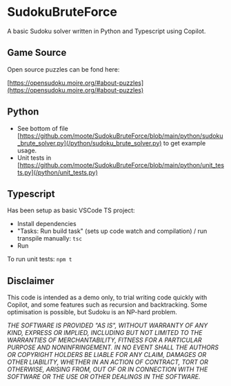 # SudokuBruteForce

A basic Sudoku solver written in Python and Typescript using Copilot.

## Game Source

Open source puzzles can be fond here:

[https://opensudoku.moire.org/#about-puzzles](https://opensudoku.moire.org/#about-puzzles)

## Python

- See bottom of file [https://github.com/moote/SudokuBruteForce/blob/main/python/sudoku_brute_solver.py](/python/sudoku_brute_solver.py) to get example usage.
- Unit tests in [https://github.com/moote/SudokuBruteForce/blob/main/python/unit_tests.py](/python/unit_tests.py)

## Typescript

Has been setup as basic VSCode TS project:
- Install dependencies
- "Tasks: Run build task" (sets up code watch and compilation) / run transpile manually: `tsc`
- Run

To run unit tests: `npm t`

## Disclaimer

This code is intended as a demo only, to trial writing code quickly with Copilot, and some features such as recursion and backtracking.
Some optimisation is possible, but Sudoku is an NP-hard problem.

*THE SOFTWARE IS PROVIDED "AS IS", WITHOUT WARRANTY OF ANY KIND, EXPRESS OR IMPLIED, INCLUDING BUT NOT LIMITED TO THE WARRANTIES OF MERCHANTABILITY, FITNESS FOR A PARTICULAR PURPOSE AND NONINFRINGEMENT. IN NO EVENT SHALL THE AUTHORS OR COPYRIGHT HOLDERS BE LIABLE FOR ANY CLAIM, DAMAGES OR OTHER LIABILITY, WHETHER IN AN ACTION OF CONTRACT, TORT OR OTHERWISE, ARISING FROM, OUT OF OR IN CONNECTION WITH THE SOFTWARE OR THE USE OR OTHER DEALINGS IN THE SOFTWARE.*